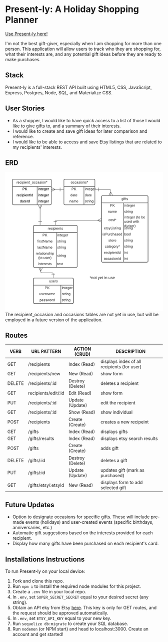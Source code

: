 # Present-ly: A Holiday Shopping Planner

[Use Present-ly here!](https://present-ly-gift-planner.herokuapp.com/)

I'm not the best gift-giver, especially when I am shopping for more than one person. This application will allow users to track who they are shopping for, what their interests are, and any potential gift ideas before they are ready to make purchases.

## Stack
Present-ly is a full-stack REST API built using HTML5, CSS, JavaScript, Express, Postgres, Node, SQL, and Materialize CSS.

## User Stories
* As a shopper, I would like to have quick access to a list of those I would like to give gifts to, and a summary of their interests.
* I would like to create and save gift ideas for later comparison and reference.
* I would like to be able to access and save Etsy listings that are related to my recipients' interests.

## ERD
![github_images/present-ly_ERD.png](github_images/present-ly_ERD.png)
The recipient_occasion and occasions tables are not yet in use, but will be employed in a future version of the application.

## Routes
| VERB   | URL PATTERN         | ACTION (CRUD)    | DESCRIPTION                                 |
| ------ | ------------------- | ---------------- | ------------------------------------------- |
| GET    | /recipients         | Index (Read)     | displays index of all recipients (for user) |
| GET    | /recipients/new     | New (Read)       | show form                                   |
| DELETE | /recipients/:id     | Destroy (Delete) | deletes a recipient                         |
| GET    | recipients/edit/:id | Edit (Read)      | show form                                   |
| PUT    | /recipients/:id     | Update (Update)  | edit the recipient                          |
| GET    | /recipients/:id     | Show (Read)      | show individual                             |
| POST   | /recipients         | Create (Create)  | creates a new recipeint                     |
| GET    | /gifts              | Index (Read)     | displays gifts                              |
| GET    | /gifts/results      | Index (Read)     | displays etsy search results                |
| POST   | /gifts              | Create (Create)  | adds gift                                   |
| DELETE | /gifts/:id          | Destroy (Delete) | deletes a gift                              |
| PUT    | /gifts/:id          | Update (Update)  | updates gift (mark as purchased)            |
| GET    | /gifts/etsy/:etsyId | New (Read)       | displays form to add selected gift          |

## Future Updates
* Option to designate occasions for specific gifts. These will include pre-made events (holidays) and user-created events (specific birthdays, anniversaries, etc.)
* Automatic gift suggestions based on the interests provided for each recipient.
* Display how many gifts have been purchased on each recipient's card.

## Installations Instructions
To run Present-ly on your local device:
1. Fork and clone this repo.
1. Run `npm i` to install the required node modules for this project.
1. Create a `.env` file in your local repo.
1. In `.env`, set `SUPER_SECRET_SECRET` equal to your desired secret (any string).
1. Obtain an API eky from Etsy [here](https://www.etsy.com/developers/documentation/getting_started/api_basics). This key is only for GET routes, and the request should be approved automatically.
1. In `.env`, set `ETSY_API_KEY` equal to your new key.
1. Run `sequelize db:migrate` to create your SQL database.
1. Run `nodemon` (or NPM start) and head to localhost:3000. Create an account and get started!